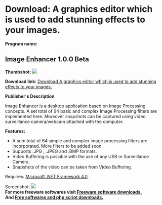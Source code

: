# Download: A graphics editor which is used to add stunning effects to your images.

**Program name:**

## Image Enhancer 1.0.0 Beta

  
**Thumbshot:** ![](http://www.freewarefiles.com/screenshot/imageenhancer1_md.jpg)   
  
**Download link:** [Download A graphics editor which is used to add stunning effects to your images.](http://freesoftwares.boysofts.com/Image-Enhancer_program_93935.html)  
  


**Publisher's Description**  
  


Image Enhancer is a desktop application based on Image Processing concepts. A set total of 64 basic and complex Image Processing filters are implemented here. Moreover snapshots can be captured using video surveillance camera/webcam attached with the computer. 

**Features:**

  * A sum total of 64 simple and complex image processing filters are incorporated. More filters to be added soon. 
  * Supports .JPG , .JPEG and .BMP formats. 
  * Video Buffering is possible with the use of any USB or Surveillance Camera. 
  * Snapshots of the video can be taken from Video Buffering. 

Requires: [Microsoft .NET Framework 4.0](%5C%22http://www.freewarefiles.com/Microsoft-NET-Framework-4_program_55008.html%5C%22). 

  
  
Screenshot: ![](http://www.freewarefiles.com/screenshot/imageenhancer1.jpg)   
**For more freeware softwares visit [Freeware software downloads.](http://freesoftwares.boysofts.com/)**   
**And [Free softwares and php script downloads.](http://www.boysofts.com/)**

